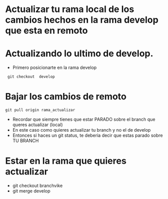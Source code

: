 # Actualizar tu rama local de los cambios hechos en la rama develop que esta en remoto

# Actualizando lo ultimo de develop.
- Primero posicionarte en la rama develop
```
 git checkout  develop 
```
# Bajar los cambios de remoto
```
git pull origin rama_actualizar
```
- Recordar que siempre tienes que estar PARADO sobre el branch que queres actualizar (local)
- En este caso como quieres actualizar tu branch y no el de develop
- Entonces si haces un git status, te deberia decir que estas parado sobre TU BRANCH

# Estar en la rama que quieres actualizar
- git checkout branchvike 
- git merge develop


